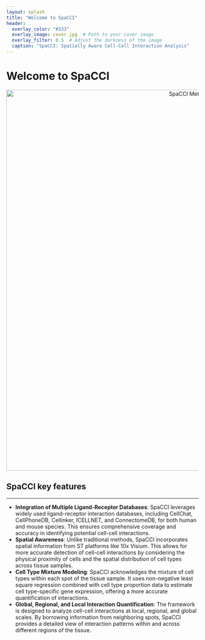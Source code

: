 ```yaml
---
layout: splash
title: "Welcome to SpaCCI"
header:
  overlay_color: "#333"
  overlay_image: cover.jpg  # Path to your cover image
  overlay_filter: 0.5  # Adjust the darkness of the image
  caption: "SpaCCI: Spatially Aware Cell-Cell Interaction Analysis"
---
```


# Welcome to SpaCCI

<p align="center">
  <img width="1000" src="SPACCI Method Diagram.png" alt="SpaCCI Method Diagram">
</p>

## SpaCCI key features
---
- **Integration of Multiple Ligand-Receptor Databases**: SpaCCI leverages widely used ligand-receptor interaction databases, including CellChat, CellPhoneDB, Cellinker, ICELLNET, and ConnectomeDB, for both human and mouse species. This ensures comprehensive coverage and accuracy in identifying potential cell-cell interactions.
- **Spatial Awareness**: Unlike traditional methods, SpaCCI incorporates spatial information from ST platforms like 10x Visium. This allows for more accurate detection of cell-cell interactions by considering the physical proximity of cells and the spatial distribution of cell types across tissue samples.
- **Cell Type Mixture Modeling**: SpaCCI acknowledges the mixture of cell types within each spot of the tissue sample. It uses non-negative least square regression combined with cell type proportion data to estimate cell type-specific gene expression, offering a more accurate quantification of interactions.
- **Global, Regional, and Local Interaction Quantification**: The framework is designed to analyze cell-cell interactions at local, regional, and global scales. By borrowing information from neighboring spots, SpaCCI provides a detailed view of interaction patterns within and across different regions of the tissue.



